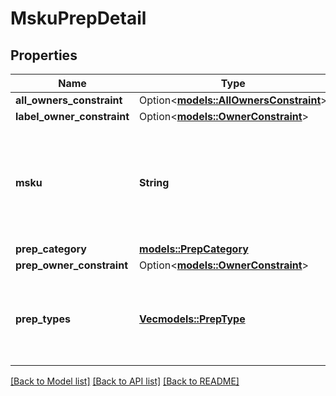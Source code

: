 # MskuPrepDetail

## Properties

Name | Type | Description | Notes
------------ | ------------- | ------------- | -------------
**all_owners_constraint** | Option<[**models::AllOwnersConstraint**](AllOwnersConstraint.md)> |  | [optional]
**label_owner_constraint** | Option<[**models::OwnerConstraint**](OwnerConstraint.md)> |  | [optional]
**msku** | **String** | The merchant SKU, a merchant-supplied identifier for a specific SKU. | 
**prep_category** | [**models::PrepCategory**](PrepCategory.md) |  | 
**prep_owner_constraint** | Option<[**models::OwnerConstraint**](OwnerConstraint.md)> |  | [optional]
**prep_types** | [**Vec<models::PrepType>**](PrepType.md) | A list of preparation types associated with a preparation category. | 

[[Back to Model list]](../README.md#documentation-for-models) [[Back to API list]](../README.md#documentation-for-api-endpoints) [[Back to README]](../README.md)


